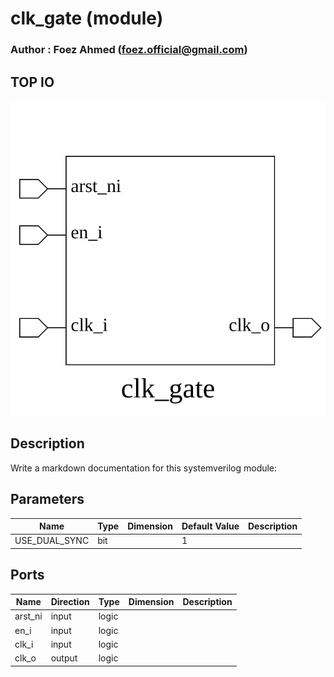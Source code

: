 # clk_gate (module)

### Author : Foez Ahmed (foez.official@gmail.com)

## TOP IO
<img src="./clk_gate_top.svg">

## Description

Write a markdown documentation for this systemverilog module:

## Parameters
|Name|Type|Dimension|Default Value|Description|
|-|-|-|-|-|
|USE_DUAL_SYNC|bit||1||

## Ports
|Name|Direction|Type|Dimension|Description|
|-|-|-|-|-|
|arst_ni|input|logic|||
|en_i|input|logic|||
|clk_i|input|logic|||
|clk_o|output|logic|||
